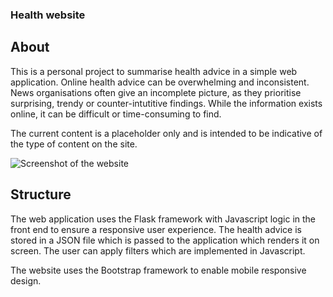 ### Health website

## About
This is a personal project to summarise health advice in a simple web application. Online health advice can be overwhelming and inconsistent. News organisations often give an incomplete picture, as they prioritise surprising, trendy or counter-intutitive findings. While the information exists online, it can be difficult or time-consuming to find. 

The current content is a placeholder only and is intended to be indicative of the type of content on the site.

![Screenshot of the website](https://github/worcestershiresource/healthweb/blob/main/screenshot.jpg?raw=true)


## Structure
The web application uses the Flask framework with Javascript logic in the front end to ensure a responsive user experience. The health advice is stored in a JSON file which is passed to the application which renders it on screen. The user can apply filters which are implemented in Javascript. 

The website uses the Bootstrap framework to enable mobile responsive design. 